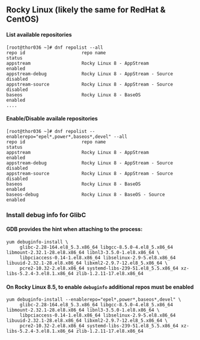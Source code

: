 ## Rocky Linux (likely the same for RedHat & CentOS)

#### List available repositories
```
[root@thor036 ~]# dnf repolist --all
repo id                     repo name                                 status
appstream                   Rocky Linux 8 - AppStream                 enabled
appstream-debug             Rocky Linux 8 - AppStream - Source        disabled
appstream-source            Rocky Linux 8 - AppStream - Source        disabled
baseos                      Rocky Linux 8 - BaseOS                    enabled
....
```

#### Enable/Disable availale repositories
```
[root@thor036 ~]# dnf repolist --enablerepo="epel*,power*,baseos*,devel" --all
repo id                     repo name                                 status
appstream                   Rocky Linux 8 - AppStream                 enabled
appstream-debug             Rocky Linux 8 - AppStream - Source        disabled
appstream-source            Rocky Linux 8 - AppStream - Source        disabled
baseos                      Rocky Linux 8 - BaseOS                    enabled
baseos-debug                Rocky Linux 8 - BaseOS - Source           enabled
````


### Install debug info for GlibC
#### GDB provides the hint when attaching to the process:
```
yum debuginfo-install \
     glibc-2.28-164.el8_5.3.x86_64 libgcc-8.5.0-4.el8_5.x86_64 libmount-2.32.1-28.el8.x86_64 libnl3-3.5.0-1.el8.x86_64 \
     libpciaccess-0.14-1.el8.x86_64 libselinux-2.9-5.el8.x86_64 libuuid-2.32.1-28.el8.x86_64 libxml2-2.9.7-12.el8_5.x86_64 \
     pcre2-10.32-2.el8.x86_64 systemd-libs-239-51.el8_5.5.x86_64 xz-libs-5.2.4-3.el8.1.x86_64 zlib-1.2.11-17.el8.x86_64
```

#### On Rocky Linux 8.5, to enable `debuginfo` additional repos must be enabled
```
yum debuginfo-install --enablerepo="epel*,power*,baseos*,devel" \
     glibc-2.28-164.el8_5.3.x86_64 libgcc-8.5.0-4.el8_5.x86_64 libmount-2.32.1-28.el8.x86_64 libnl3-3.5.0-1.el8.x86_64 \
     libpciaccess-0.14-1.el8.x86_64 libselinux-2.9-5.el8.x86_64 libuuid-2.32.1-28.el8.x86_64 libxml2-2.9.7-12.el8_5.x86_64 \
     pcre2-10.32-2.el8.x86_64 systemd-libs-239-51.el8_5.5.x86_64 xz-libs-5.2.4-3.el8.1.x86_64 zlib-1.2.11-17.el8.x86_64
```
